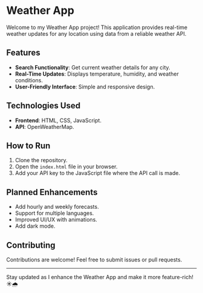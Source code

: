 # Weather App

Welcome to my Weather App project! This application provides real-time weather updates for any location using data from a reliable weather API.

## Features

- **Search Functionality**: Get current weather details for any city.
- **Real-Time Updates**: Displays temperature, humidity, and weather conditions.
- **User-Friendly Interface**: Simple and responsive design.

## Technologies Used

- **Frontend**: HTML, CSS, JavaScript.
- **API**: OpenWeatherMap.

## How to Run

1. Clone the repository.
2. Open the `index.html` file in your browser.
3. Add your API key to the JavaScript file where the API call is made.

## Planned Enhancements

- Add hourly and weekly forecasts.
- Support for multiple languages.
- Improved UI/UX with animations.
- Add dark mode.

## Contributing

Contributions are welcome! Feel free to submit issues or pull requests.

---

Stay updated as I enhance the Weather App and make it more feature-rich! ☀️🌧️
